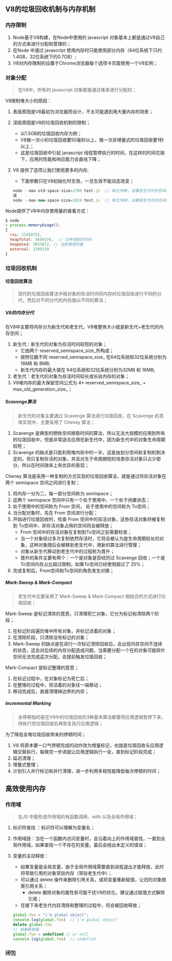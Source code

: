 ## V8的垃圾回收机制与内存机制 

### 内存限制

1. Node基于V8构建，在Node中使用的 javascript 对象基本上都是通过V8自己的方式来进行分配和管理的；
2. 在Node 中通过 javascript 使用内存时只能使用部分内存（64位系统下只约1.4GB，32位系统下约0.7GB）;
3. V8对内存限制的设置于Chrome浏览器每个选项卡页面使用一个V8实例；

### 对象分配

> 在V8中，所有的 javascript 对象都是通过堆来进行分配的；

V8限制堆大小的原因：

1. 表层原因是V8最初为浏览器而设计，不太可能遇到用大量内存的场景；

2. 深层原因是V8的垃圾回收机制的限制；

   - 以1.5GB的垃圾回收内存为例；
   - V8做一次小的垃圾回收要50毫秒以上，做一次非增量式的垃圾回收要1秒以上；
   - 这是垃圾回收中引起 javascript 线程暂停执行的时间，在这样的时间花销下，应用的性能和响应能力会直线下降；

3. V8 提供了选项让我们使用更多的内存;

   - 下面参数只在V8初始化时生效，一旦生效不能动态改变；

   ```javascript
   node --max-old-space-size=1700 test.js  // 单位为MB，设置老生代内存空间的最大值
   或
   node --max-new-space-size=1024 test.js  // 单位为KB，设置新生代内存空间的最大值
   ```

Node提供了V8中内存使用量的查看方式：

```javascript
$ node
> process.memoryUsage();
{
  rss: 21450752, 
  heapTotal: 5656576,  // 已申请到的内存
  heapUsed: 3033872, // 当前使用的量
  external: 1395519
}
```

### 垃圾回收机制

#### 垃圾回收算法

> 现代的垃圾回收算法中按对象的存活时间将内存的垃圾回收进行不同的分代，然后对不同分代的内存施以不同的算法；

##### V8的内存分代

在V8中主要将内存分为新生代和老生代，V8堆整体大小就是新生代+老生代的内存空间；

1. 新生代：新生代的对象为存活时间较短的对象；
   - 它由两个 reserved_semispace_size_所构成；
   - 按照位数不同 reserved_semispace_size_ 在64位系统和32位系统分别为16MB 和 8MB;
   - 新生代内存的最大值在 64位系统和32位系统分别为32MB 和 16MB;
2. 老生代：老生代的对象为存活时间较长或长驻内存的对象；
3. V8堆内存的最大保留空间公式为 4* reserved_semispace_size_  + max_old_generation_size_；

##### Scavenge算法

> 新生代的对象主要通过 Scavenge 算法进行垃圾回收，在 Scavenge 的具体实现中，主要采用了 Cheney 算法；

1. Scavenge 是典型的牺牲空间换取时间的算法，所以无法大规模的应用到所有的垃圾回收中，但是非常适合应用在新生代中，因为新生代中的对象生命周期较短；
2. Scavenge 的缺点是只能利用堆内存中的一半，这是由划分空间和复制机制决定的，但只复制存活的对象，并且对生于命周期短的场景存活对象只占少部分，所以在时间效率上有优异的表现；

Cheney 算法是采用一种复制的方式实现的垃圾回收算法，就是通过将存活对象在两个 semispace 空间之间进行复制；

1. 将内存一分为二，每一部分空间称为 semispace；
2. 这两个 semispace 空间中只有一个处于使用中，一个处于闲置状态；
3. 处于使用中的空间称为 From 空间， 处于使用中的空间称为 To空间；
4. 当分配对象时，先在 From 空间进行分配；
5. 开始进行垃圾回收时，检查 From 空间中的存活对象，这些存活对象将被复制到 To空间中，非存活对象占用的空间将会被释放；
   - From 空间中的存活对象在复制到To空间之前需要检查；
   - 当一个对象经过多次复制依然存活时，它将会被认为是生命周期较长的对象，这种对象随后会被移到老生代中，用新的算法进行管理；
   - 对象从新生代移动到老生代中的过程称为晋升；
   - 晋升的条件主要有两个：一个是对象是否经历过 Scavenge 回收；一个是To空间内存占比超过限制，如果To空间已经使用超过了 25%；
6. 完成复制后，From空间和To空间的角色发生对换；

##### Mark-Sweep & Mark-Compact

> 老生代中主要采用了 Mark-Sweep & Mark-Compact 相结合的方式进行垃圾回收；

Mark-Sweep 是标记清除的意思，只清理死亡对象，它分为标记和清除两个阶段；

1. 在标记阶段遍历堆中所有对象，并标记活着的对象；
2. 在清除阶段，只清除没有标记的对象；
3. Mark-Sweep 的缺点是在进行一次标记清除回收后，会出现内存空间不连续的状态，这会对后续的内存分配造成问题，当需要分配一个在的对象可能碎片空间无法完成这次分配，会提前触发垃圾回收；

Mark-Compact 是标记整理的意思；

1. 在标记过程中，在对象标记为死亡后；
2. 在整理的过程中，将活着的对象往一端移动；
3. 移动完成后，直接清理掉边界的内存；

##### Incremental Marking

> 全停顿指的是在V8中的垃圾回收的3种基本算法都要将应用逻辑暂停下来，待执行完垃圾回收后再恢复执行应用逻辑；

为了降低全堆垃圾回收带来的停顿时间；

1. V8 将原本要一口气停顿完成的动作改为增量标记，也就是垃圾回收与应用逻辑交替执行，每做完一步进就让应用逻辑执行一会，直到标记阶段完成；
2. 延迟清理；
3. 增量式整理；
4. 计划引入并行标记和并行清理，进一步利用多核性能降低每次停顿的时间；

## 高效使用内存

### 作用域

> 在JS 中能形成作用域的有函数调用、with 以及全局作用域；

1. 标识符查找 ：标识符可以理解为变量名；

2. 作用域链：当在一个函数内访问变量时，会沿着向上的作用域查找，一直到全局作用域，如果查找一个不存在的变量，最后会抛出未定义的错误；

3. 变量的主动释放：

   - 如果变量是全局变量，由于全局作用域需要直到进程退出才能释放，此时将导致引用的对象常驻内存（常驻老生代中）；
   - 可以通过 delete 操作来删除引用关系，或将变量重新赋值，让旧的对象脱离引用关系；
     - delete 删除对象的属性有可能干扰V8的优化，建议通过赋值方式解除引用；
   - 在接下来老生代内存清除和整理的过程中，将会被回收释放；

   ```javascript
   global.foo = "i'm global object";
   console.log(global.foo)  // i'm global object"
   delete global.foo
   // 或重新赋值
   global.foo = undefined // or null
   console.log(global.foo)  // undefind
   ```

### 闭包



